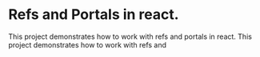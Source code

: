 # Refs and Portals in react.

This project demonstrates how to work with refs and portals in react.
This project demonstrates how to work with refs and 